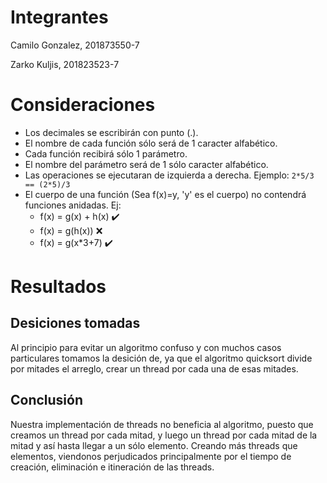 # Integrantes
Camilo Gonzalez, 201873550-7

Zarko Kuljis, 201823523-7
# Consideraciones
* Los decimales se escribirán con punto (.).
* El nombre de cada función sólo será de 1 caracter alfabético.
* Cada función recibirá sólo 1 parámetro.
* El nombre del parámetro será de 1 sólo caracter alfabético.
* Las operaciones se ejecutaran de izquierda a derecha. Ejemplo: `2*5/3 == (2*5)/3`
* El cuerpo de una función (Sea f(x)=y, 'y' es el cuerpo) no contendrá funciones anidadas. Ej:
    * f(x) = g(x) + h(x) :heavy_check_mark:
    * f(x) = g(h(x)) :x:
    * f(x) = g(x*3+7) :heavy_check_mark:

# Resultados
## Desiciones tomadas
Al principio para evitar un algoritmo confuso y con muchos casos particulares tomamos la desición de, ya que el algoritmo quicksort divide por mitades el arreglo, crear un thread por cada una de esas mitades.
## Conclusión
Nuestra implementación de threads no beneficia al algoritmo, puesto que creamos un thread por cada mitad, y luego un thread por cada mitad de la mitad y así hasta llegar a un sólo elemento. Creando más threads que elementos, viendonos perjudicados principalmente por el tiempo de creación, eliminación e itineración de las threads.
